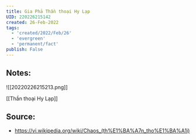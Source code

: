 ```yaml
---
title: Gia Phả Thần thoại Hy Lạp
UID: 220226215142
created: 26-Feb-2022
tags:
  - 'created/2022/Feb/26'
  - 'evergreen'
  - 'permanent/fact'
publish: False
---
```

## Notes:
![[20220226215213.png]]

[[Thần thoại Hy Lạp]]

## Source:
- https://vi.wikipedia.org/wiki/Chaos_(th%E1%BA%A7n_tho%E1%BA%A1i)




